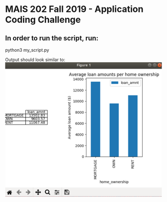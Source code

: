 # MAIS 202 Fall 2019 - Application Coding Challenge

## In order to run the script, run:
python3 my_script.py

Output should look similar to:
![Sample Output](sample_output.png)

